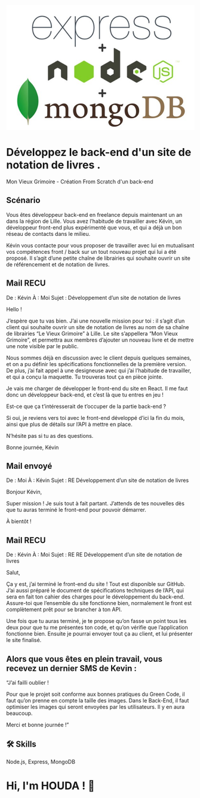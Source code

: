 
<p align="center">
  <img src="node-express-mongo.jpg">
</p>

# Développez le back-end d'un site de notation de livres .

Mon Vieux Grimoire - Création From Scratch d'un back-end

## Scénario

Vous êtes développeur back-end en freelance depuis maintenant un an dans la région de Lille. Vous avez l’habitude de travailler avec Kévin, un développeur front-end plus expérimenté que vous, et qui a déjà un bon réseau de contacts dans le milieu.

Kévin vous contacte pour vous proposer de travailler avec lui en mutualisant vos compétences front / back sur un tout nouveau projet qui lui a été proposé. Il s’agit d’une petite chaîne de librairies qui souhaite ouvrir un site de référencement et de notation de livres.

## Mail RECU

De : Kévin
À : Moi
Sujet : Développement d’un site de notation de livres

Hello !

J’espère que tu vas bien. J’ai une nouvelle mission pour toi : il s’agit d’un client qui souhaite ouvrir un site de notation de livres au nom de sa chaîne de librairies “Le Vieux Grimoire” à Lille. Le site s’appellera “Mon Vieux Grimoire”, et permettra aux membres d’ajouter un nouveau livre et de mettre une note visible par le public.

Nous sommes déjà en discussion avec le client depuis quelques semaines, et on a pu définir les spécifications fonctionnelles de la première version. De plus, j’ai fait appel à une designeuse avec qui j’ai l’habitude de travailler, et qui a conçu la maquette. Tu trouveras tout ça en pièce jointe.

Je vais me charger de développer le front-end du site en React. Il me faut donc un développeur back-end, et c’est là que tu entres en jeu !

Est-ce que ça t’intéresserait de t’occuper de la partie back-end ?

Si oui, je reviens vers toi avec le front-end développé d’ici la fin du mois, ainsi que plus de détails sur l’API à mettre en place.

N’hésite pas si tu as des questions.

Bonne journée,
Kévin

## Mail envoyé

De : Moi
À : Kévin
Sujet : RE Développement d’un site de notation de livres

Bonjour Kévin,

Super mission ! Je suis tout à fait partant. J’attends de tes nouvelles dès que tu auras terminé le front-end pour pouvoir démarrer.

À bientôt !

## Mail RECU

De : Kévin
À : Moi
Sujet : RE RE Développement d’un site de notation de livres

Salut,

Ça y est, j’ai terminé le front-end du site ! Tout est disponible sur GitHub. J’ai aussi préparé le document de spécifications techniques de l’API, qui sera en fait ton cahier des charges pour le développement du back-end. Assure-toi que l’ensemble du site fonctionne bien, normalement le front est complètement prêt pour se brancher à ton API.

Une fois que tu auras terminé, je te propose qu’on fasse un point tous les deux pour que tu me présentes ton code, et qu’on vérifie que l’application fonctionne bien. Ensuite je pourrai envoyer tout ça au client, et lui présenter le site finalisé.


## Alors que vous êtes en plein travail, vous recevez un dernier SMS de Kevin :

“J’ai failli oublier !

Pour que le projet soit conforme aux bonnes pratiques du Green Code, il faut qu’on prenne en compte la taille des images.
Dans le Back-End, il faut optimiser les images qui seront envoyées par les utilisateurs. Il y en aura beaucoup.

Merci et bonne journée !”


## 🛠 Skills

Node.js, Express, MongoDB

# Hi, I'm HOUDA ! 👋

